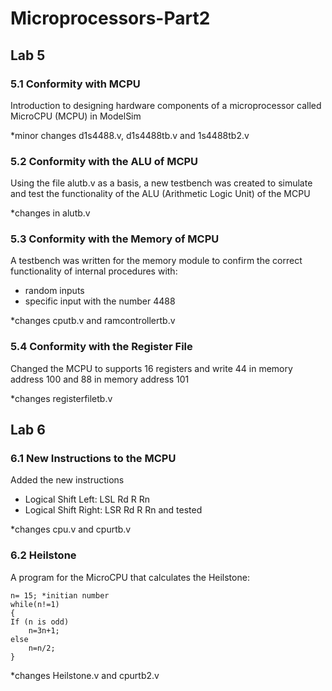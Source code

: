 # Microprocessors-Part2

## Lab 5

### 5.1 Conformity with MCPU
Introduction to designing hardware components of a microprocessor called MicroCPU (MCPU) in ModelSim

*minor changes d1s4488.v, d1s4488tb.v and 1s4488tb2.v

### 5.2 Conformity with the ALU of MCPU
Using the file alutb.v as a basis, a new testbench was created to simulate and test the functionality of the ALU (Arithmetic Logic Unit) of the MCPU

*changes in alutb.v

### 5.3 Conformity with the Memory of MCPU
A testbench was written for the memory module to confirm the correct functionality of  internal procedures with:
- random inputs
- specific input with the number 4488

*changes cputb.v and ramcontrollertb.v

### 5.4 Conformity with the Register File
Changed the MCPU to supports 16 registers and write 
44 in memory address 100 and 88 in memory address  101

*changes registerfiletb.v

## Lab 6

### 6.1 New Instructions to the MCPU
Added the new instructions
- Logical Shift Left: LSL Rd R Rn
- Logical Shift Right: LSR Rd R Rn
and tested

*changes cpu.v and cpurtb.v

### 6.2 Heilstone

A program for the MicroCPU that calculates the Heilstone:
    
    n= 15; *initian number
    while(n!=1) 
    { 
    If (n is odd) 
        n=3n+1; 
    else 
        n=n/2; 
    }
    
*changes Heilstone.v and cpurtb2.v

